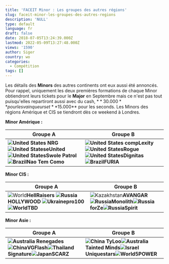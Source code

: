 ```yaml
---
title: 'FACEIT Minor : Les groupes des autres régions'
slug: faceit-minor-les-groupes-des-autres-regions
description: 'NULL'
type: default
language: fr
draft: false
date: 2018-07-05T13:24:39.000Z
lastmod: 2022-05-09T13:27:48.000Z
views: '1590'
author: Siger
country: wo
categories:
  - Compétition
tags: []
---
```

Les détails des **Minors** des autres continents ont eux aussi été annoncés. Pour rappel, uniquement les deux premières formations de chaque Minor obtiendront leurs tickets pour le **Major** en Septembre mais ce n'est pas tout puisqu'elles repartiront aussi avec du cash, $**30.000** pour les vainqueurs et **$15.000** pour les seconds. Les Minors des régions Amérique et CIS se tiendront dès ce weekend à Londres.  
  
**Minor Amérique :**

| **Groupe A**                                                                                                                                                                                                     | **Groupe B**                                                                                                                                                                                                              |
| ---------------------------------------------------------------------------------------------------------------------------------------------------------------------------------------------------------------- | ------------------------------------------------------------------------------------------------------------------------------------------------------------------------------------------------------------------------- |
| **![United States](/images/countries/us.svg)** **⁠NRG![United States](/images/countries/us.svg)⁠eUnited![United States](/images/countries/us.svg)⁠Swole Patrol![Brazil](/images/countries/br.svg)⁠Nao Tem Como** | **![United States](/images/countries/us.svg)** **⁠compLexity** **![United States](/images/countries/us.svg)⁠Rogue** **![United States](/images/countries/us.svg)⁠Dignitas** **![Brazil](/images/countries/br.svg)⁠FURIA** |

  
**Minor CIS :**  
  
| **Groupe A**                                                                                                                                                                                    | **Groupe B**                                                                                                                                                                       |
| ----------------------------------------------------------------------------------------------------------------------------------------------------------------------------------------------- | ---------------------------------------------------------------------------------------------------------------------------------------------------------------------------------- |
| ![World](/images/countries/wo.svg)⁠**HellRaisers** **![Russia](/images/countries/ru.svg)⁠HOLLYWOOD** **![Ukraine](/images/countries/ua.svg)⁠pro100** **![World](/images/countries/wo.svg)⁠TBD** | ![Kazakhstan](/images/countries/kz.svg)**⁠AVANGAR![Russia](/images/countries/ru.svg)⁠Monolith![Russia](/images/countries/ru.svg)⁠forZe![Russia](/images/countries/ru.svg)⁠Spirit** |

  
**Minor Asie :** 

| **Groupe A**                                                                                                                                                                               | **Groupe B**                                                                                                                                                                                  |
| ------------------------------------------------------------------------------------------------------------------------------------------------------------------------------------------ | --------------------------------------------------------------------------------------------------------------------------------------------------------------------------------------------- |
| **![Australia](/images/countries/au.svg)** **⁠Renegades![China](/images/countries/cn.svg)⁠VGFlash![Thailand](/images/countries/th.svg)⁠Signature![Japan](/images/countries/jp.svg)⁠SCARZ** | **![China](/images/countries/cn.svg)** **⁠TyLoo![Australia](/images/countries/au.svg)⁠Tainted Minds![Israel](/images/countries/il.svg)⁠Uniquestars![World](/images/countries/wo.svg)⁠5POWER** |

  
